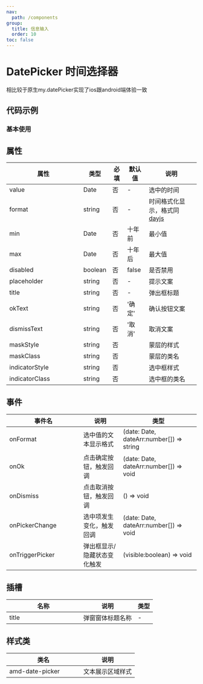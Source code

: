 ```yaml
---
nav:
  path: /components
group:
  title: 信息输入
  order: 10
toc: false
---
```

# DatePicker 时间选择器
相比较于原生my.datePicker实现了ios跟android端体验一致
## 代码示例
### 基本使用
<code src='../../demo/pages/DatePicker'></code>



## 属性
| 属性 | 类型 | 必填 | 默认值 | 说明 |
| -----|-----|-----|-----|----- |
| value | Date | 否 | - | 选中的时间 |
| format | string | 否 | - | 时间格式化显示，格式同[dayjs](https://day.js.org/docs/zh-CN/display/format)|
| min | Date | 否 | 十年前 | 最小值 |
| max | Date | 否 | 十年后 | 最大值 |
| disabled | boolean | 否 | false | 是否禁用 |
| placeholder | string | 否 | - | 提示文案 |
| title | string | 否 | - | 弹出框标题 |
| okText | string | 否 | '确定' | 确认按钮文案 |
| dismissText | string | 否 | '取消' | 取消文案 |
| maskStyle | string | 否 | | 蒙层的样式 |
| maskClass | string | 否 |  | 蒙层的类名 |
| indicatorStyle | string | 否 |  | 选中框样式 |
| indicatorClass | string | 否 |  | 	选中框的类名 |

## 事件
| 事件名 | 说明 | 类型 |
| -----|-----|-----|
| onFormat | 选中值的文本显示格式 | (date: Date, dateArr:number[]) => string |
| onOk | 点击确定按钮，触发回调 | (date: Date, dateArr:number[]) => void |
| onDismiss | 点击取消按钮，触发回调 | () => void |
| onPickerChange | 选中项发生变化，触发回调 | (date: Date, dateArr:number[]) => void |
| onTriggerPicker | 弹出框显示/隐藏状态变化触发 | (visible:boolean) => void |

## 插槽
| 名称 | 说明 | 类型 |
| -----|-----|-----|
| title | 弹窗窗体标题名称 |  - |

## 样式类
| 类名 | 说明 |
| -----|-----|
| amd-date-picker | 文本展示区域样式 |


<style> 
table th:first-of-type { width: 180px; }
.__dumi-default-layout-content article table:first-of-type th:nth-of-type(2) {
    width: 140px;
}
.__dumi-default-layout-content article table:first-of-type th:nth-of-type(3) {
    width: 30px;
}
.__dumi-default-layout-content article table:first-of-type th:nth-of-type(4) {
    width: 50px;
}

</style> 